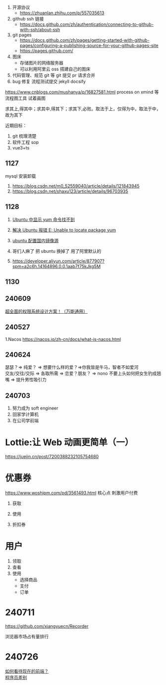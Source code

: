 1. 开源协议
   - https://zhuanlan.zhihu.com/p/557035613
2. github ssh 链接
   - https://docs.github.com/zh/authentication/connecting-to-github-with-ssh/about-ssh
3. git pages
   - https://docs.github.com/zh/pages/getting-started-with-github-pages/configuring-a-publishing-source-for-your-github-pages-site
   - https://pages.github.com/
4. 图床
   - 存储图片的网络服务器
   - 可以利用阿里云 oss 搭建自己的图床
5. 代码管理、规范 git 等 git 提交 pr 请求合并
6. bug 修复 流程测试提交 jekyll docsify

https://www.cnblogs.com/mushanya/p/16827581.html process on xmind 等流程图工具 试着画图

求其上,得其中；求其中,得其下；求其下,必败。取法于上，仅得为中，取法于中，故为其下

近期目标：

1. git 梳理清楚
2. 软件工程 sop
3. vue3+ts

## 1127

mysql 安装卸载

1. https://blog.csdn.net/m0_52559040/article/details/121843945
2. https://blog.csdn.net/shaxu123/article/details/96703935

## 1128

1. [Ubuntu 中显示 yum 命令找不到](https://blog.csdn.net/sinat_40482939/article/details/107725446)
2. [解决 Ubuntu 报错 E: Unable to locate package yum](https://blog.csdn.net/SH_ke/article/details/118496704)
3. [ubuntu 配置国内镜像源](https://zhuanlan.zhihu.com/p/491169183)

4. 哥们人麻了 把 ubuntu 换掉了 用了阿里默认的
5. https://developer.aliyun.com/article/877907?spm=a2c6h.14164896.0.0.1aab7f75kJkg5M

## 1130

## 240609

[超全面的权限系统设计方案！（万能通用）](https://zhuanlan.zhihu.com/p/411140534)

## 240527

1.Nacos https://nacos.io/zh-cn/docs/what-is-nacos.html

## 240624

瑟瑟？=> 纯爱？ => 想要什么样的爱？=>你我皆是牛马，智者不如爱河  
交友/交往/交际 => 各取所需 => 恋爱？朋友？ => nono 不要上头如何把女生钓成翘嘴 => 提升男性吸引力

## 240703

1. 努力成为 soft engineer
2. 回家学计算机
3. 在公司学前端

# Lottie:让 Web 动画更简单（一）

https://juejin.cn/post/7200388232105754680

# 优惠券

https://www.woshipm.com/pd/3561493.html 核心点 刺激用户付费

1. 获取
2. 使用

3. 折扣券

# 用户

1. 领取
2. 查看
3. 使用
   - 选择商品
   - 支付
   - 订单

# 240711

https://github.com/xiangyuecn/Recorder

浏览器市场占有量排行

# 240726

[如何看待现在的前端？](https://www.zhihu.com/question/634451206/answer/3459566821)  
[程序员差别](https://www.zhihu.com/question/593624388/answer/3309997476)
